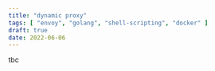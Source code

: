 ```yaml
---
title: "dynamic proxy"
tags: [ "envoy", "golang", "shell-scripting", "docker" ]
draft: true
date: 2022-06-06
---
```

tbc
